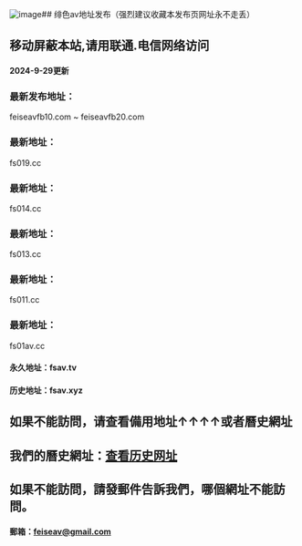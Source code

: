 ![image](https://github.com/user-attachments/assets/4ff7eb0c-67b5-4c23-bcca-c5610f512d29)## 绯色av地址发布（强烈建议收藏本发布页网址永不走丢）
## 移动屏蔽本站,请用联通.电信网络访问
#### 2024-9-29更新
### 最新发布地址：
feiseavfb10.com ~ feiseavfb20.com
### 最新地址：
fs019.cc
### 最新地址：
fs014.cc
### 最新地址：
fs013.cc
### 最新地址：
fs011.cc
### 最新地址：
fs01av.cc

#### 永久地址：fsav.tv
#### 历史地址：fsav.xyz
## 如果不能訪問，请查看備用地址↑↑↑↑或者曆史網址
## 我們的曆史網址：[查看历史网址](https://github.com/feiseav/feiseav.site/wiki/%E7%BB%AF%E8%89%B2av%E5%8E%86%E5%8F%B2%E7%BD%91%E5%9D%80)
## 如果不能訪問，請發郵件告訴我們，哪個網址不能訪問。
#### 郵箱：feiseav@gmail.com
